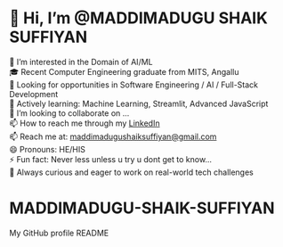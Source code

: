 # 👋 Hi, I’m @MADDIMADUGU SHAIK SUFFIYAN  
👀 I’m interested in the Domain of AI/ML  
🎓 Recent Computer Engineering graduate from MITS, Angallu  
💼 Looking for opportunities in Software Engineering / AI / Full-Stack Development  
🌱 Actively learning: Machine Learning, Streamlit, Advanced JavaScript  
💞️ I’m looking to collaborate on ...  
📫 How to reach me through my [LinkedIn](https://www.linkedin.com/in/shaik-suffiyan-maddimadugu-0a99b8272/)  
📫 Reach me at: maddimadugushaiksuffiyan@gmail.com  
😄 Pronouns: HE/HIS  
⚡ Fun fact: Never less unless u try u dont get to know...  
🧠 Always curious and eager to work on real-world tech challenges  
# MADDIMADUGU-SHAIK-SUFFIYAN
My GitHub profile README
